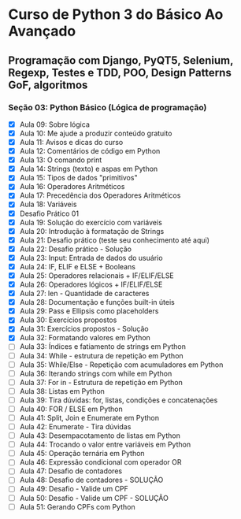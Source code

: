 # Curso de Python 3 do Básico Ao Avançado
## Programação com Django, PyQT5, Selenium, Regexp, Testes e TDD, POO, Design Patterns GoF, algoritmos
### Seção 03: Python Básico (Lógica de programação)

- [X] Aula 09: Sobre lógica
- [X] Aula 10: Me ajude a produzir conteúdo gratuito
- [X] Aula 11: Avisos e dicas do curso
- [X] Aula 12: Comentários de código em Python
- [X] Aula 13: O comando print
- [X] Aula 14: Strings (texto) e aspas em Python
- [X] Aula 15: Tipos de dados "primitivos"
- [X] Aula 16: Operadores Aritméticos
- [X] Aula 17: Precedência dos Operadores Aritméticos
- [X] Aula 18: Variáveis
- [X] Desafio Prático 01
- [X] Aula 19: Solução do exercício com variáveis
- [X] Aula 20: Introdução à formatação de Strings
- [X] Aula 21: Desafio prático (teste seu conhecimento até aqui)
- [X] Aula 22: Desafio prático - Solução
- [X] Aula 23: Input: Entrada de dados do usuário
- [X] Aula 24: IF, ELIF e ELSE + Booleans
- [X] Aula 25: Operadores relacionais + IF/ELIF/ELSE
- [X] Aula 26: Operadores lógicos + IF/ELIF/ELSE
- [X] Aula 27: len - Quantidade de caracteres
- [X] Aula 28: Documentação e funções built-in úteis
- [X] Aula 29: Pass e Ellipsis como placeholders
- [X] Aula 30: Exercícios propostos
- [X] Aula 31: Exercícios propostos - Solução
- [X] Aula 32: Formatando valores em Python
- [ ] Aula 33: Índices e fatiamento de strings em Python
- [ ] Aula 34: While - estrutura de repetição em Python
- [ ] Aula 35: While/Else - Repetição com acumuladores em Python
- [ ] Aula 36: Iterando strings com while em Python
- [ ] Aula 37: For in - Estrutura de repetição em Python
- [ ] Aula 38: Listas em Python
- [ ] Aula 39: Tira dúvidas: for, listas, condições e concatenações
- [ ] Aula 40: FOR / ELSE em Python
- [ ] Aula 41: Split, Join e Enumerate em Python
- [ ] Aula 42: Enumerate - Tira dúvidas
- [ ] Aula 43: Desempacotamento de listas em Python
- [ ] Aula 44: Trocando o valor entre variáveis em Python
- [ ] Aula 45: Operação ternária em Python
- [ ] Aula 46: Expressão condicional com operador OR
- [ ] Aula 47: Desafio de contadores
- [ ] Aula 48: Desafio de contadores - SOLUÇÃO
- [ ] Aula 49: Desafio - Valide um CPF
- [ ] Aula 50: Desafio - Valide um CPF - SOLUÇÃO
- [ ] Aula 51: Gerando CPFs com Python
